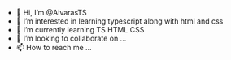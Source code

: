 - 👋 Hi, I’m @AivarasTS
- 👀 I’m interested in learning typescript along with html and css
- 🌱 I’m currently learning TS HTML CSS
- 💞️ I’m looking to collaborate on ...
- 📫 How to reach me ...

<!---
Lituanien/Lituanien is a ✨ special ✨ repository because its `README.md` (this file) appears on your GitHub profile.
You can click the Preview link to take a look at your changes.
--->

